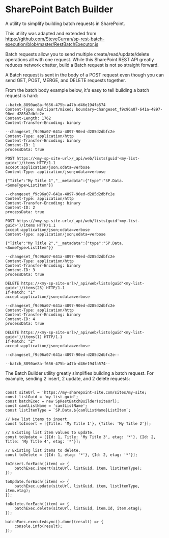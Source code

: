 # SharePoint Batch Builder
A utility to simplify building batch requests in SharePoint.

This utility was adapted and extended from https://github.com/SteveCurran/sp-rest-batch-execution/blob/master/RestBatchExecutor.js

Batch requests allow you to send multiple create/read/update/delete operations all with one request. While this SharePoint REST API 
greatly reduces network chatter, build a Batch request is not so straight forward.

A Batch request is sent in the body of a POST request even though you can send GET, POST, MERGE, and DELETE requests together.

From the batch body example below, it's easy to tell building a batch request is hard:

```(text)
--batch_8890ae8a-f656-475b-a47b-d46e194fa574
Content-Type: multipart/mixed; boundary=changeset_f9c96a07-641a-4897-90ed-d285d2dbfc2e
Content-Length: 1762
Content-Transfer-Encoding: binary

--changeset_f9c96a07-641a-4897-90ed-d285d2dbfc2e
Content-Type: application/http
Content-Transfer-Encoding: binary
Content-ID: 1
processData: true

POST https://<my-sp-site-url>/_api/web/lists(guid'<my-list-guid>')/items HTTP/1.1
accept:application/json;odata=verbose
Content-Type: application/json;odata=verbose

{"Title":"My Title 1","__metadata":{"type":"SP.Data.<SomeType>ListItem"}}

--changeset_f9c96a07-641a-4897-90ed-d285d2dbfc2e
Content-Type: application/http
Content-Transfer-Encoding: binary
Content-ID: 2
processData: true

POST https://<my-sp-site-url>/_api/web/lists(guid'<my-list-guid>')/items HTTP/1.1
accept:application/json;odata=verbose
Content-Type: application/json;odata=verbose

{"Title":"My Title 2","__metadata":{"type":"SP.Data.<SomeType>ListItem"}}

--changeset_f9c96a07-641a-4897-90ed-d285d2dbfc2e
Content-Type: application/http
Content-Transfer-Encoding: binary
Content-ID: 3
processData: true

DELETE https://<my-sp-site-url>/_api/web/lists(guid'<my-list-guid>')/items(25) HTTP/1.1
If-Match: "1"
accept:application/json;odata=verbose

--changeset_f9c96a07-641a-4897-90ed-d285d2dbfc2e
Content-Type: application/http
Content-Transfer-Encoding: binary
Content-ID: 4
processData: true

DELETE https://<my-sp-site-url>/_api/web/lists(guid'<my-list-guid>')/items(1) HTTP/1.1
If-Match: "2"
accept:application/json;odata=verbose

--changeset_f9c96a07-641a-4897-90ed-d285d2dbfc2e--

--batch_8890ae8a-f656-475b-a47b-d46e194fa574--
```

The Batch Builder utility greatly simplifies building a batch request. For example, sending 2 insert, 2 update, and 2 delete requests:

```(JavaScript)

const siteUrl = 'https://my-sharepoint-site.com/sites/my-site;
const listGuid = 'my-list-guid';
const batchExec = new SpRestBatchBuilder(siteUrl);
const camlListName = 'camlListName';
const listItemType = `SP.Data.${camlListName}ListItem`;

// New list items to insert.
const toInsert = [{Title: 'My Title 1'}, {Title: 'My Title 2'}];

// Existing list item values to update.
const toUpdate = [{Id: 1, Title: 'My Title 3', etag: '*'}, {Id: 2, Title: 'My Title 4', etag: '*'}];

// Existing list items to delete.
const toDelete = [{Id: 1, etag: '*'}, {Id: 2, etag: '*'}];

toInsert.forEach((item) => {
    batchExec.insert(siteUrl, listGuid, item, listItemType);
});

toUpdate.forEach((item) => {
    batchExec.update(siteUrl, listGuid, item, listItemType, item.etag);
});

toDelete.forEach((item) => {
    batchExec.delete(siteUrl, listGuid, item.Id, item.etag);
});

batchExec.executeAsync().done((result) => {
    console.info(result);
});

```